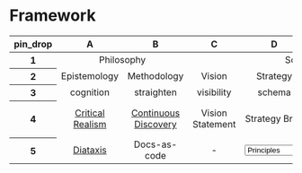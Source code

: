 <head>
<!-- https://github.com/squidfunk/mkdocs-material/discussions/4797 -->
<!-- * instead of extra.css additional styles can be referenced just for this page in the style tag -->
  <style> 
  .md-grid {
    max-width: initial;
  }
  </style>

  <link href="https://fonts.googleapis.com/css2?family=Material+Symbols+Outlined" rel="stylesheet" />
</head>

# Framework

<table>
  <thead>
   <tr>
     <th scope="column"><span class="material-symbols-outlined">
pin_drop
</span></th>
     <th style ="text-align: center">A</th>
     <th style ="text-align: center">B</th>
     <th style ="text-align: center">C</th>
     <th style ="text-align: center">D</th>
     <th style ="text-align: center">E</th>
     <th style ="text-align: center">F</th>
     <th style ="text-align: center">G</th>
     <th style ="text-align: center">H</th>
     <th style ="text-align: center">I</th>
     <th style ="text-align: center">J</th>
     <th style ="text-align: center">K</th>
     <th style ="text-align: center">L</th>
     <th style ="text-align: center">M</th>
     <th style ="text-align: center">N</th>
   </tr>
  </thead>
  <tbody>
   <tr>
     <th scope ="row">1</th>
     <td colspan="2" style ="text-align: center" >Philosophy</td>
     <td colspan="3" style ="text-align: center" >Scope</td>
     <td colspan="2" style ="text-align: center" >Project</td>
     <td colspan="4" style ="text-align: center" >Growth</td>
     <td colspan="2" style ="text-align: center" >Maturity</td>
     <td colspan="1"  style ="text-align: center; font-weight: bold">Decline</td>
   </tr>
   <tr>
     <th scope ="row">2</th>
     <td style ="text-align: center">Epistemology</td>
     <td style ="text-align: center">Methodology</td>
     <td style ="text-align: center">Vision</td>
     <td style ="text-align: center">Strategy</td>
     <td style ="text-align: center">Needs</td>
     <td style ="text-align: center">Structure</td>
     <td style ="text-align: center">Steering</td>
     <td style ="text-align: center">Discover</td>
     <td style ="text-align: center">Define</td>
     <td style ="text-align: center">Develop</td>
     <td style ="text-align: center">Deliver</td>
     <td style ="text-align: center">Research</td>
     <td style ="text-align: center">Improve</td>
     <td style ="text-align: center">End-of-Life</td>
   </tr>
   <tr>
     <th scope ="row">3</th>
     <td style ="text-align: center"><span class="material-symbols-outlined">
cognition
</span></td>
     <td style="text-align: center"><span class="material-symbols-outlined">
straighten
</span></td>
     <td style ="text-align: center"><span class="material-symbols-outlined">
visibility
</span></td>
     <td style ="text-align: center"><span class="material-symbols-outlined">
schema
</span></td>
     <td style ="text-align: center"><span class="material-symbols-outlined">
format_list_numbered
</span></td>
     <td style ="text-align: center"><span class="material-symbols-outlined">
settings
</span></td>
     <td style ="text-align: center"><span class="material-symbols-outlined">
groups
</span></td>
     <td style ="text-align: center"><span class="material-symbols-outlined">
search
</span></td>
     <td style ="text-align: center"><span class="material-symbols-outlined">
shape_line
</span></td>
     <td style ="text-align: center"><span class="material-symbols-outlined">
code
</span></td>
     <td style ="text-align: center"><span class="material-symbols-outlined">
new_releases
</span></td>
     <td style ="text-align: center"><span class="material-symbols-outlined">
science
</span></td>
     <td style ="text-align: center"><span class="material-symbols-outlined">
construction
</span></td>
     <td style ="text-align: center"><span class="material-symbols-outlined">
line_end_circle
</span></td>
   </tr>
<tr>
     <th scope ="row">4</th>
     <td style ="text-align: center"><a href="\assets\cr_shortguide_221004.pdf">Critical Realism</a></td>
     <td style ="text-align: center"><a href="https://youtu.be/yNCcQODWYh0">Continuous Discovery</a></td>
     <td style ="text-align: center">Vision Statement</td>
     <td style ="text-align: center">Strategy Brief</td>
     <td style ="text-align: center">Risk Register</td>
     <td style ="text-align: center">RACI</td>
     <td style ="text-align: center">Project Control Group</td>
     <td style ="text-align: center">Opportunity Solution Tree</td>
     <td style ="text-align: center">Product Brief</td>
     <td style ="text-align: center">Release Plan</td>
     <td style ="text-align: center">Launch Plan</td>
     <td style ="text-align: center">Experiments</td>
     <td style ="text-align: center"><a href="https://matthewstrom.com/writing/responsive-roadmaps/">Responsive Roadmap</a></td>
     <td style ="text-align: center">Decommission Plan</td>
   </tr>
   <tr>
     <th scope ="row">5</th>
     <td style ="text-align: center"><a href="https://diataxis.fr/">Diataxis</a></td>
     <td style ="text-align: center">Docs-as-code</td>
     <td style ="text-align: center">-</td>
     <td style ="text-align: center"><select>
        <option>Principles</option>
        <option>Playbook</option>
        <option>Charter Users</option>
      </select></td>
     <td style ="text-align: center"><a href="https://www.svpg.com/four-big-risks">4 Risks</a></td>
     <td style ="text-align: center">-</td>
     <td style ="text-align: center">-</td>
     <td style ="text-align: center">Personas</td>
     <td style ="text-align: center">Prototypes</td>
     <td style ="text-align: center">-</td>
     <td style ="text-align: center">-</td>
     <td style ="text-align: center">-</td>
     <td style ="text-align: center">-</td>
     <td style ="text-align: center">-</td>
   </tr>
  </tbody>
</table>

<!-- <embed src="/assets/cr_shortguide_221004.pdf" width="500" height="375"
 type="application/pdf"> -->

 <!-- <object data="/assets/cr_shortguide_221004.pdf" type="application/pdf">
    <iframe src="https://docs.google.com/viewer?url=/assets/cr_shortguide_221004.pdf&embedded=true" height="100%" width="100%"></iframe>
</object> -->

<!-- <div style="padding-bottom:56.25%; position:relative; display:block; width: 100%">
  <iframe width="100%" height="100%"
    src="/assets/cr_shortguide_221004.pdf"
    frameborder="0" allowfullscreen="" style="position:absolute; top:0; left: 0">
  </iframe>
</div> -->
